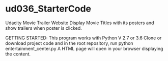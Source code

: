# ud036_StarterCode
Udacity Movie Trailer Website
Display Movie Titles with its posters and show trailers when poster is clicked.

GETTING STARTED:
This program works with Python V 2.7 or 3.6 
Clone or download project code and in the root repository, run python entertainment_center.py 
A HTML page will open in your browser displaying the content.
